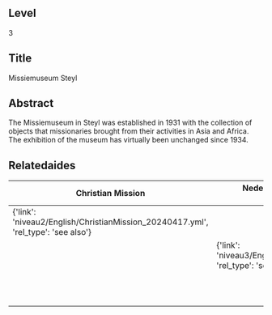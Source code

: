 ## Level
3
## Title
Missiemuseum Steyl
## Abstract
The Missiemuseum in Steyl was established in 1931 with the collection of objects that missionaries brought from their activities in Asia and Africa. The exhibition of the museum has virtually been unchanged since 1934.
## Relatedaides
| Christian Mission | Nederlandsch Zendeling Genootschap | Wereldmuseum Berg En Dal |
| --- | --- | --- |
| {'link': 'niveau2/English/ChristianMission_20240417.yml', 'rel_type': 'see also'} |  |  |
|  | {'link': 'niveau3/English/NZG_20240508.yml', 'rel_type': 'see also'} |  |
|  |  | {'link': 'niveau3/English/WMBergEnDal_20241001.yml', 'rel_type': 'see also'} |
